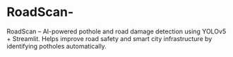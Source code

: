 # RoadScan-
RoadScan – AI-powered pothole and road damage detection using YOLOv5 + Streamlit. Helps improve road safety and smart city infrastructure by identifying potholes automatically.
